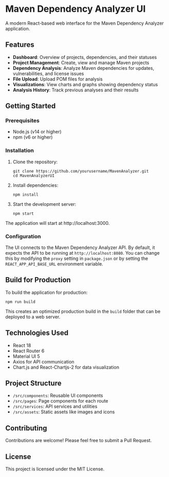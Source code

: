# Maven Dependency Analyzer UI

A modern React-based web interface for the Maven Dependency Analyzer application.

## Features

- **Dashboard**: Overview of projects, dependencies, and their statuses
- **Project Management**: Create, view and manage Maven projects
- **Dependency Analysis**: Analyze Maven dependencies for updates, vulnerabilities, and license issues
- **File Upload**: Upload POM files for analysis
- **Visualizations**: View charts and graphs showing dependency status
- **Analysis History**: Track previous analyses and their results

## Getting Started

### Prerequisites

- Node.js (v14 or higher)
- npm (v6 or higher)

### Installation

1. Clone the repository:
   ```
   git clone https://github.com/yourusername/MavenAnalyzer.git
   cd MavenAnalyzerUI
   ```

2. Install dependencies:
   ```
   npm install
   ```

3. Start the development server:
   ```
   npm start
   ```

The application will start at http://localhost:3000.

### Configuration

The UI connects to the Maven Dependency Analyzer API. By default, it expects the API to be running at `http://localhost:8080`. You can change this by modifying the `proxy` setting in `package.json` or by setting the `REACT_APP_API_BASE_URL` environment variable.

## Build for Production

To build the application for production:

```
npm run build
```

This creates an optimized production build in the `build` folder that can be deployed to a web server.

## Technologies Used

- React 18
- React Router 6
- Material UI 5
- Axios for API communication
- Chart.js and React-Chartjs-2 for data visualization

## Project Structure

- `/src/components`: Reusable UI components
- `/src/pages`: Page components for each route
- `/src/services`: API services and utilities
- `/src/assets`: Static assets like images and icons

## Contributing

Contributions are welcome! Please feel free to submit a Pull Request.

## License

This project is licensed under the MIT License. 